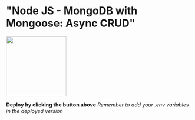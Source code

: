 # "Node JS - MongoDB with Mongoose: Async CRUD"

[<img src="https://cdn.gomix.com/2bdfb3f8-05ef-4035-a06e-2043962a3a13%2Fremix-button.svg" width="163px" />](https://glitch.com/edit/#!/import/github/eastonca/User-Auth-and-Register-Web)

**Deploy by clicking the button above**
_Remember to add your .env variables in the deployed version_